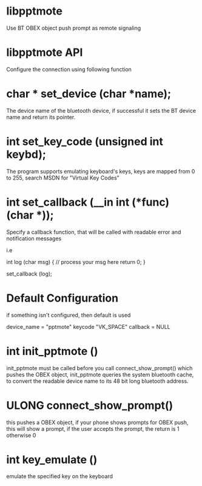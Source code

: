 libpptmote
==========

Use BT OBEX object push prompt as remote signaling

libpptmote API
===============

Configure the connection using following function

char * set_device (char *name);
===================================================
The device name of the bluetooth device, if successful it sets the BT device name and return its pointer.

int set_key_code (unsigned int keybd);
===================================================
The program supports emulating keyboard's keys, keys are mapped from 0 to 255, search MSDN for "Virtual Key Codes"

int set_callback (__in int (*func) (char *));
===================================================
Specify a callback function, that will be called with readable error and notification messages

i.e

int log (char msg)
{
	// process your msg here
	return 0;
} 

set_callback (log);

Default Configuration
========================

if something isn't configured, then default is used

device_name = "pptmote"
keycode "VK_SPACE"
callback = NULL

int init_pptmote ()
====================
init_pptmote must be called before you call connect_show_prompt() which pushes the OBEX object, init_pptmote queries the system bluetooth cache, to convert the readable device name to its 48 bit long bluetooth address.

ULONG connect_show_prompt()
==================================
this pushes a OBEX object, if your phone shows prompts for OBEX push, this will show a prompt, if the user accepts the prompt, the return is 1 otherwise 0

int key_emulate ()
==================================
emulate the specified key on the keyboard

